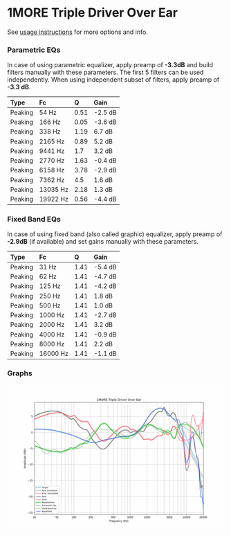 # 1MORE Triple Driver Over Ear
See [usage instructions](https://github.com/jaakkopasanen/AutoEq#usage) for more options and info.

### Parametric EQs
In case of using parametric equalizer, apply preamp of **-3.3dB** and build filters manually
with these parameters. The first 5 filters can be used independently.
When using independent subset of filters, apply preamp of **-3.3 dB**.

| Type    | Fc       |    Q | Gain    |
|:--------|:---------|:-----|:--------|
| Peaking | 54 Hz    | 0.51 | -2.5 dB |
| Peaking | 166 Hz   | 0.05 | -3.6 dB |
| Peaking | 338 Hz   | 1.19 | 6.7 dB  |
| Peaking | 2165 Hz  | 0.89 | 5.2 dB  |
| Peaking | 9441 Hz  | 1.7  | 3.2 dB  |
| Peaking | 2770 Hz  | 1.63 | -0.4 dB |
| Peaking | 6158 Hz  | 3.78 | -2.9 dB |
| Peaking | 7362 Hz  | 4.5  | 1.6 dB  |
| Peaking | 13035 Hz | 2.18 | 1.3 dB  |
| Peaking | 19922 Hz | 0.56 | -4.4 dB |

### Fixed Band EQs
In case of using fixed band (also called graphic) equalizer, apply preamp of **-2.9dB**
(if available) and set gains manually with these parameters.

| Type    | Fc       |    Q | Gain    |
|:--------|:---------|:-----|:--------|
| Peaking | 31 Hz    | 1.41 | -5.4 dB |
| Peaking | 62 Hz    | 1.41 | -4.7 dB |
| Peaking | 125 Hz   | 1.41 | -4.2 dB |
| Peaking | 250 Hz   | 1.41 | 1.8 dB  |
| Peaking | 500 Hz   | 1.41 | 1.0 dB  |
| Peaking | 1000 Hz  | 1.41 | -2.7 dB |
| Peaking | 2000 Hz  | 1.41 | 3.2 dB  |
| Peaking | 4000 Hz  | 1.41 | -0.9 dB |
| Peaking | 8000 Hz  | 1.41 | 2.2 dB  |
| Peaking | 16000 Hz | 1.41 | -1.1 dB |

### Graphs
![](./1MORE%20Triple%20Driver%20Over%20Ear.png)